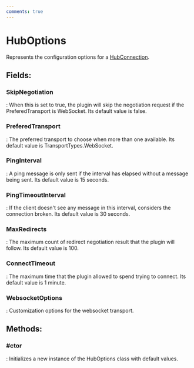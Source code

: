 ```yaml
---
comments: true
---
```

# HubOptions

Represents the configuration options for a [HubConnection](HubConnection.md). 

## **Fields**:
### **SkipNegotiation**
: When this is set to true, the plugin will skip the negotiation request if the PreferedTransport is WebSocket. Its default value is false. 
### **PreferedTransport**
: The preferred transport to choose when more than one available. Its default value is TransportTypes.WebSocket. 
### **PingInterval**
: A ping message is only sent if the interval has elapsed without a message being sent. Its default value is 15 seconds. 
### **PingTimeoutInterval**
: If the client doesn't see any message in this interval, considers the connection broken. Its default value is 30 seconds. 
### **MaxRedirects**
: The maximum count of redirect negotiation result that the plugin will follow. Its default value is 100. 
### **ConnectTimeout**
: The maximum time that the plugin allowed to spend trying to connect. Its default value is 1 minute. 
### **WebsocketOptions**
: Customization options for the websocket transport. 
## **Methods**:

### **#ctor**
: Initializes a new instance of the HubOptions class with default values. 